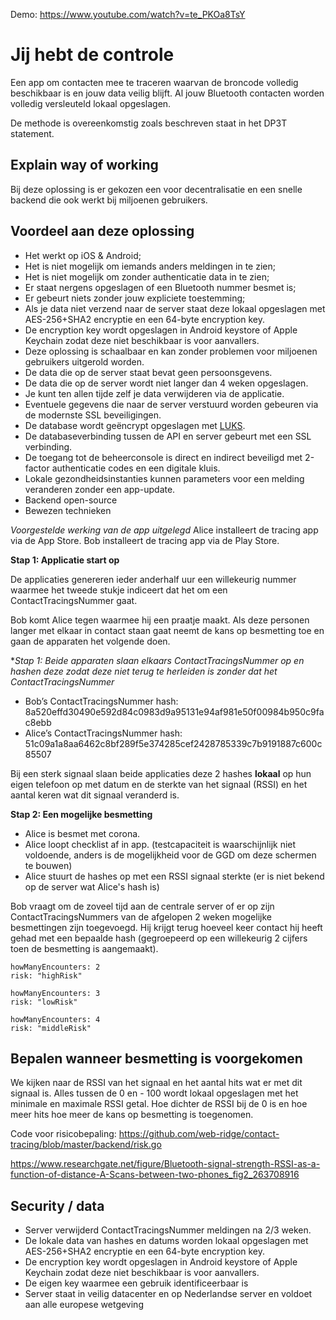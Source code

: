 Demo: https://www.youtube.com/watch?v=te_PKOa8TsY

# Jij hebt de controle

Een app om contacten mee te traceren waarvan de broncode volledig beschikbaar is en jouw data veilig blijft. Al jouw Bluetooth contacten worden volledig versleuteld lokaal opgeslagen.

De methode is overeenkomstig zoals beschreven staat in het DP3T statement.

## Explain way of working

Bij deze oplossing is er gekozen een voor decentralisatie en een snelle backend die ook werkt bij miljoenen gebruikers.

## Voordeel aan deze oplossing

- Het werkt op iOS & Android;
- Het is niet mogelijk om iemands anders meldingen in te zien;
- Het is niet mogelijk om zonder authenticatie data in te zien;
- Er staat nergens opgeslagen of een Bluetooth nummer besmet is;
- Er gebeurt niets zonder jouw expliciete toestemming;
- Als je data niet verzend naar de server staat deze lokaal opgeslagen met AES-256+SHA2 encryptie en een 64-byte encryption key.
- De encryption key wordt opgeslagen in Android keystore of Apple Keychain zodat deze niet beschikbaar is voor aanvallers.
- Deze oplossing is schaalbaar en kan zonder problemen voor miljoenen gebruikers uitgerold worden.
- De data die op de server staat bevat geen persoonsgevens.
- De data die op de server wordt niet langer dan 4 weken opgeslagen.
- Je kunt ten allen tijde zelf je data verwijderen via de applicatie.
- Eventuele gegevens die naar de server verstuurd worden gebeuren via de modernste SSL beveiligingen.
- De database wordt geëncrypt opgeslagen met <a href="https://en.wikipedia.org/wiki/Linux_Unified_Key_Setup">LUKS</a>.
- De databaseverbinding tussen de API en server gebeurt met een SSL verbinding.
- De toegang tot de beheerconsole is direct en indirect beveiligd met 2-factor authenticatie codes en een digitale kluis.
- Lokale gezondheidsinstanties kunnen parameters voor een melding veranderen zonder een app-update.
- Backend open-source
- Bewezen technieken

_Voorgestelde werking van de app uitgelegd_
Alice installeert de tracing app via de App Store.
Bob installeert de tracing app via de Play Store.

**Stap 1: Applicatie start op**

De applicaties genereren ieder anderhalf uur een willekeurig nummer waarmee het tweede stukje indiceert dat het om een ContactTracingsNummer gaat.

Bob komt Alice tegen waarmee hij een praatje maakt. Als deze personen langer met elkaar in contact staan gaat neemt de kans op besmetting toe en gaan de apparaten het volgende doen.

\*_Stap 1: Beide apparaten slaan elkaars ContactTracingsNummer op en hashen deze zodat deze niet terug te herleiden is zonder dat het ContactTracingsNummer_

- Bob’s ContactTracingsNummer hash: 8a520effd30490e592d84c0983d9a95131e94af981e50f00984b950c9fac8ebb
- Alice’s ContactTracingsNummer hash: 51c09a1a8aa6462c8bf289f5e374285cef2428785339c7b9191887c600c85507

Bij een sterk signaal slaan beide applicaties deze 2 hashes **lokaal** op hun eigen telefoon op met datum en de sterkte van het signaal (RSSI) en het aantal keren wat dit signaal veranderd is.

**Stap 2: Een mogelijke besmetting**

- Alice is besmet met corona.
- Alice loopt checklist af in app. (testcapaciteit is waarschijnlijk niet voldoende, anders is de mogelijkheid voor de GGD om deze schermen te bouwen)
- Alice stuurt de hashes op met een RSSI signaal sterkte (er is niet bekend op de server wat Alice's hash is)

Bob vraagt om de zoveel tijd aan de centrale server of er op zijn ContactTracingsNummers van de afgelopen 2 weken mogelijke besmettingen zijn toegevoegd.
Hij krijgt terug hoeveel keer contact hij heeft gehad met een bepaalde hash (gegroepeerd op een willekeurig 2 cijfers toen de besmetting is aangemaakt).

```
howManyEncounters: 2
risk: "highRisk"

howManyEncounters: 3
risk: "lowRisk"

howManyEncounters: 4
risk: "middleRisk"
```

## Bepalen wanneer besmetting is voorgekomen

We kijken naar de RSSI van het signaal en het aantal hits wat er met dit signaal is. Alles tussen de 0 en - 100 wordt lokaal opgeslagen met het minimale en maximale RSSI getal. Hoe dichter de RSSI bij de 0 is en hoe meer hits hoe meer de kans op besmetting is toegenomen.

Code voor risicobepaling: https://github.com/web-ridge/contact-tracing/blob/master/backend/risk.go

https://www.researchgate.net/figure/Bluetooth-signal-strength-RSSI-as-a-function-of-distance-A-Scans-between-two-phones_fig2_263708916

## Security / data

- Server verwijderd ContactTracingsNummer meldingen na 2/3 weken.
- De lokale data van hashes en datums worden lokaal opgeslagen met AES-256+SHA2 encryptie en een 64-byte encryption key.
- De encryption key wordt opgeslagen in Android keystore of Apple Keychain zodat deze niet beschikbaar is voor aanvallers.
- De eigen key waarmee een gebruik identificeerbaar is
- Server staat in veilig datacenter en op Nederlandse server en voldoet aan alle europese wetgeving
